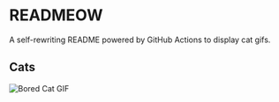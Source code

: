 # READMEOW

A self-rewriting README powered by GitHub Actions to display cat gifs.

## Cats

![Bored Cat GIF](https://media4.giphy.com/media/mlvseq9yvZhba/200.gif?cid=9acd02da0z067iy2wigjhb80uqj9moqpt35mmaos5k5jtt3i&ep=v1_gifs_search&rid=200.gif&ct=g)

